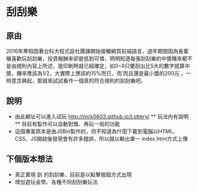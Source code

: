 # 刮刮樂
## 原由
2016年寒假因著台科大程式設社團課開始接觸網頁前端語言，過年期間因為長輩蠻喜歡玩刮刮樂，投資報酬率卻是低到可憐，明明知道每張刮刮樂的中獎機率都不是由規則內容上所述，是印刷時就已經確定，如0~9只要刮出比5大的數字就算中獎，機率應該為1/2，大實際上應該約15%而已，而˙而且還是最小獎的200元˙，一時意念興起，那就來試試看作一個真的符合規則的刮刮樂吧。
## 說明
* 由此網址可以進入試玩 http://nick0603.github.io/Lottery/
** 玩法內有說明
** 目前有製作可以自動對獎、再玩一局的功能
* 這個專案原本是由JSBin製作的，但不知道為什麼下載到電腦以HTML、CSS、JS開啟後發現會有許多錯誤，所以就以輸出單一 index.html方式上傳
## 下個版本想法
* 真正實現 刮 的刮刮樂，目前是以點擊按鈕方式出現
* 增加遊玩金幣、各種不同刮刮樂玩法
